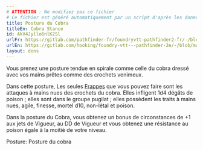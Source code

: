```yaml
---
# ATTENTION : Ne modifiez pas ce fichier
# Ce fichier est généré automatiquement par un script d'après les données du module Foundry VTT officiel et de sa traduction
title: Posture du Cobra
titleEn: Cobra Stance
id: AkV4Jyllo6nlK2Sl
urlFr: https://gitlab.com/pathfinder-fr/foundryvtt-pathfinder2-fr/-/blob/master/data/feats/AkV4Jyllo6nlK2Sl.htm
urlEn: https://gitlab.com/hooking/foundry-vtt---pathfinder-2e/-/blob/master/packs/data/feats.db/cobra-stance.json
layout: dons
---
```

Vous prenez une posture tendue en spirale comme celle du cobra dressé avec vos mains prêtes comme des crochets venimeux.

Dans cette posture, Les seules [Frappes](../actions/frapper.html) que vous pouvez faire sont les attaques à mains nues des crochets du cobra. Elles infligent 1d4 dégâts de poison ; elles sont dans le groupe pugilat ; elles possèdent les traits à mains nues, agile, finesse, mortel d10, non-létal et poison.

Dans la posture du Cobra, vous obtenez un bonus de circonstances de +1 aux jets de Vigueur, au DD de Vigueur et vous obtenez une résistance au poison égale à la moitié de votre niveau.

Posture: Posture du cobra
